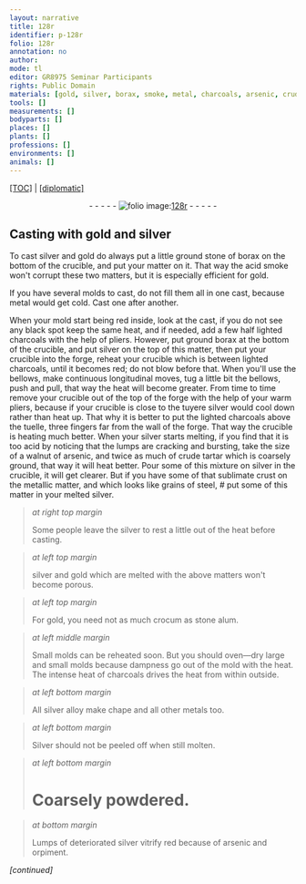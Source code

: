 ```yaml
---
layout: narrative
title: 128r
identifier: p-128r
folio: 128r
annotation: no
author:
mode: tl
editor: GR8975 Seminar Participants
rights: Public Domain
materials: [gold, silver, borax, smoke, metal, charcoals, arsenic, crude tartar, metallic matter, steel, crocum, stone alum, silver alloy, Silver, orpiment]
tools: []
measurements: []
bodyparts: []
places: []
plants: []
professions: []
environments: []
animals: []
---
```


 <p><a href="{{ site.baseurl }}/translation/">[TOC]</a> | <a href="{{ site.baseurl }}/texts/p-128r_tc/" target="_blank">[diplomatic]</a></p><div class="folio" align="center">- - - - - <a href="http://gallica.bnf.fr/ark:/12148/btv1b10500001g/f261.image" target="_blank"><img src="https://cu-mkp.github.io/2017-workshop-edition/assets/photo-icon.png" alt="folio image: " style="display:inline-block; margin-bottom:-3px;"/>128r</a> - - - - - </div>  
  

## Casting with <span class="m">gold</span> and <span class="m">silver</span>

 
 To cast <span class="m">silver</span> and <span class="m">gold</span> do always put a little ground stone of <span class="m">borax</span> on the bottom of the crucible, and put your matter on it. That way the acid <span class="m">smoke</span> won't corrupt these two matters, but it is especially efficient for <span class="m">gold</span>.
 
 If you have several molds to cast, do not fill them all in one cast, because <span class="m">metal</span> would get cold. Cast one after another.
 
 When your mold start being red inside, look at the cast, if you do not see any black spot keep the same heat, and if needed, add a few half lighted <span class="m">charcoals</span> with the help of pliers. However, put ground <span class="m">borax</span> at the bottom of the crucible, and put <span class="m">silver</span> on the top of this matter, then put your crucible into the forge, reheat your crucible which is between lighted <span class="m">charcoals</span>, until it becomes red; do not blow before that. When you'll use the bellows, make continuous longitudinal moves, tug a little bit the bellows, push and pull, that way the heat will become greater. From time to time remove your crucible out of the top of the forge with the help of your warm pliers, because if your crucible is close to the tuyere <span class="m">silver</span> would cool down rather than heat up. That why it is better to put the lighted <span class="m">charcoals</span> above the tuelle, three fingers far from the wall of the forge. That way the crucible is heating much better. When your <span class="m">silver</span> starts melting, if you find that it is too acid by noticing that the lumps are cracking and bursting, take the size of a walnut of <span class="m">arsenic</span>, and twice as much of <span class="m">crude tartar</span> which is coarsely ground, that way it will heat better. Pour some of this mixture on <span class="m">silver</span> in the crucible, it will get clearer. But if you have some of that sublimate crust on the <span class="m">metallic matter</span>, and which looks like grains of <span class="m">steel</span>, # put some of this matter in your melted <span class="m">silver</span>.
 
> *at right top margin*
> 
> 
>   Some people leave the silver to rest a little out of the heat before casting.
 
> *at left top margin*
> 
> 
>   <span class="m">silver</span> and <span class="m">gold</span> which are melted with the above matters won't become porous.
 
> *at left top margin*
> 
> 
>   For <span class="m">gold</span>, you need not as much <span class="m">crocum</span> as <span class="m">stone alum</span>.
 
> *at left middle margin*
> 
> 
>   Small molds can be reheated soon. But you should oven—dry large and small molds because dampness go out of the mold with the heat. The intense heat of <span class="m">charcoals</span> drives the heat from within outside.
 
> *at left bottom margin*
> 
> 
>   All <span class="m">silver alloy</span> make chape and all other metals too. 
 
> *at left bottom margin*
> 
> 
>   <span class="m">Silver</span> should not be peeled off when <span class="x">still</span> molten.
 
> *at left bottom margin*
> 
> 
>   # Coarsely powdered.
 
> *at bottom margin*
> 
> 
>   Lumps of deteriorated <span class="m">silver</span> vitrify red because of <span class="m">arsenic</span> and <span class="m">orpiment</span>.
 
*[continued]*
 
 